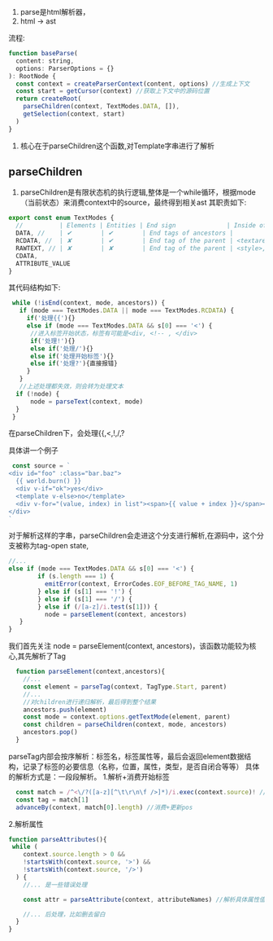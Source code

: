 1. parse是html解析器，
2. html -> ast


流程:
```javascript 
function baseParse(
  content: string,
  options: ParserOptions = {}
): RootNode {
  const context = createParserContext(content, options) //生成上下文
  const start = getCursor(context) //获取上下文中的源码位置
  return createRoot(
    parseChildren(context, TextModes.DATA, []),
    getSelection(context, start)
  )
}
```
1. 核心在于parseChildren这个函数,对Template字串进行了解析

## parseChildren
1. parseChildren是有限状态机的执行逻辑,整体是一个while循环，根据mode（当前状态）来消费context中的source，最终得到相关ast
其职责如下:
``` javascript
export const enum TextModes {
  //          | Elements | Entities | End sign              | Inside of
  DATA, //    | ✔        | ✔        | End tags of ancestors |
  RCDATA, //  | ✘        | ✔        | End tag of the parent | <textarea>
  RAWTEXT, // | ✘        | ✘        | End tag of the parent | <style>,<script>
  CDATA,
  ATTRIBUTE_VALUE
}
```
其代码结构如下:
```javascript
 while (!isEnd(context, mode, ancestors)) {
   if (mode === TextModes.DATA || mode === TextModes.RCDATA) {
     if('处理{{'){}
     else if (mode === TextModes.DATA && s[0] === '<') {
      //进入标签开始状态，标签有可能是<div, <!-- , </div>  
      if('处理!'){}
      else if('处理/'){}
      else if('处理开始标签'){}
      else if('处理?'){直接报错}
     }
   } 
   //上述处理都失效，则会转为处理文本
  if (!node) {
      node = parseText(context, mode)
  }
 }
```
在parseChildren下，会处理{{,<,!,/,?


具体讲一个例子
```javascript
 const source = `
<div id="foo" :class="bar.baz">
  {{ world.burn() }}
  <div v-if="ok">yes</div>
  <template v-else>no</template>
  <div v-for="(value, index) in list"><span>{{ value + index }}</span></div>
</div>
`
```
对于解析这样的字串，parseChildren会走进这个分支进行解析,在源码中，这个分支被称为tag-open state,
```javascript
//...
else if (mode === TextModes.DATA && s[0] === '<') {
        if (s.length === 1) {
          emitError(context, ErrorCodes.EOF_BEFORE_TAG_NAME, 1)
        } else if (s[1] === '!') {
        } else if (s[1] === '/') {
        } else if (/[a-z]/i.test(s[1])) {
          node = parseElement(context, ancestors)
   }
}
```
我们首先关注 node = parseElement(context, ancestors)，该函数功能较为核心,其先解析了Tag
```javascript
  function parseElement(context,ancestors){
    //...
    const element = parseTag(context, TagType.Start, parent)
    //...
    //对children进行递归解析，最后得到整个结果
    ancestors.push(element)
    const mode = context.options.getTextMode(element, parent)
    const children = parseChildren(context, mode, ancestors)
    ancestors.pop()
  }
```
parseTag内部会按序解析：标签名，标签属性等，最后会返回element数据结构，记录了标签的必要信息（名称，位置，属性，类型，是否自闭合等等）
具体的解析方式是：一段段解析。
1.解析+消费开始标签
```javascript
  const match = /^<\/?([a-z][^\t\r\n\f />]*)/i.exec(context.source)! //取得开始标签
  const tag = match[1]
  advanceBy(context, match[0].length) //消费+更新pos
```
2.解析属性
```javascript
function parseAttributes(){
 while (
    context.source.length > 0 &&
    !startsWith(context.source, '>') &&
    !startsWith(context.source, '/>')
  ) {
    //... 是一些错误处理

    const attr = parseAttribute(context, attributeNames) //解析具体属性值，依然是匹配，advance那一套

    //... 后处理，比如删去留白
  }
}
```